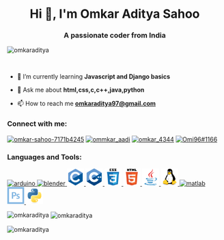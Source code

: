 <h1 align="center">Hi 👋, I'm Omkar Aditya Sahoo</h1>
<h3 align="center">A passionate coder from India</h3>

<p align="left"> <img src="https://komarev.com/ghpvc/?username=omkaraditya&label=Profile%20views&color=0e75b6&style=flat" alt="omkaraditya" /> </p>

<p align="left"> <a href="https://twitter.com/" target="blank"><img src="https://img.shields.io/twitter/follow/?logo=twitter&style=for-the-badge" alt="" /></a> </p>

- 🌱 I’m currently learning **Javascript and Django basics**

- 💬 Ask me about **html,css,c,c++,java,python**

- 📫 How to reach me **omkaraditya97@gmail.com**

<h3 align="left">Connect with me:</h3>
<p align="left">
<a href="https://linkedin.com/in/omkar-sahoo" target="blank"><img align="center" src="https://raw.githubusercontent.com/rahuldkjain/github-profile-readme-generator/master/src/images/icons/Social/linked-in-alt.svg" alt="omkar-sahoo-7171b4245" height="30" width="40" /></a>
<a href="https://instagram.com/ommkar_aadi" target="blank"><img align="center" src="https://raw.githubusercontent.com/rahuldkjain/github-profile-readme-generator/master/src/images/icons/Social/instagram.svg" alt="ommkar_aadi" height="30" width="40" /></a>
<a href="https://www.codechef.com/users/omkar_4344" target="blank"><img align="center" src="https://cdn.jsdelivr.net/npm/simple-icons@3.1.0/icons/codechef.svg" alt="omkar_4344" height="30" width="40" /></a>
<a href="https://discord.gg/Omi96#1166" target="blank"><img align="center" src="https://raw.githubusercontent.com/rahuldkjain/github-profile-readme-generator/master/src/images/icons/Social/discord.svg" alt="Omi96#1166" height="30" width="40" /></a>
</p>

<h3 align="left">Languages and Tools:</h3>
<p align="left"> <a href="https://www.arduino.cc/" target="_blank" rel="noreferrer"> <img src="https://cdn.worldvectorlogo.com/logos/arduino-1.svg" alt="arduino" width="40" height="40"/> </a> <a href="https://www.blender.org/" target="_blank" rel="noreferrer"> <img src="https://download.blender.org/branding/community/blender_community_badge_white.svg" alt="blender" width="40" height="40"/> </a> <a href="https://www.cprogramming.com/" target="_blank" rel="noreferrer"> <img src="https://raw.githubusercontent.com/devicons/devicon/master/icons/c/c-original.svg" alt="c" width="40" height="40"/> </a> <a href="https://www.w3schools.com/cpp/" target="_blank" rel="noreferrer"> <img src="https://raw.githubusercontent.com/devicons/devicon/master/icons/cplusplus/cplusplus-original.svg" alt="cplusplus" width="40" height="40"/> </a> <a href="https://www.w3schools.com/css/" target="_blank" rel="noreferrer"> <img src="https://raw.githubusercontent.com/devicons/devicon/master/icons/css3/css3-original-wordmark.svg" alt="css3" width="40" height="40"/> </a> <a href="https://www.w3.org/html/" target="_blank" rel="noreferrer"> <img src="https://raw.githubusercontent.com/devicons/devicon/master/icons/html5/html5-original-wordmark.svg" alt="html5" width="40" height="40"/> </a> <a href="https://www.java.com" target="_blank" rel="noreferrer"> <img src="https://raw.githubusercontent.com/devicons/devicon/master/icons/java/java-original.svg" alt="java" width="40" height="40"/> </a> <a href="https://www.linux.org/" target="_blank" rel="noreferrer"> <img src="https://raw.githubusercontent.com/devicons/devicon/master/icons/linux/linux-original.svg" alt="linux" width="40" height="40"/> </a> <a href="https://www.mathworks.com/" target="_blank" rel="noreferrer"> <img src="https://upload.wikimedia.org/wikipedia/commons/2/21/Matlab_Logo.png" alt="matlab" width="40" height="40"/> </a> <a href="https://www.photoshop.com/en" target="_blank" rel="noreferrer"> <img src="https://raw.githubusercontent.com/devicons/devicon/master/icons/photoshop/photoshop-line.svg" alt="photoshop" width="40" height="40"/> </a> <a href="https://www.python.org" target="_blank" rel="noreferrer"> <img src="https://raw.githubusercontent.com/devicons/devicon/master/icons/python/python-original.svg" alt="python" width="40" height="40"/> </a> </p>

<p><img align="left" src="https://github-readme-stats.vercel.app/api/top-langs?username=omkaraditya&show_icons=true&locale=en&layout=compact" alt="omkaraditya" /></p>

<p>&nbsp;<img align="center" src="https://github-readme-stats.vercel.app/api?username=omkaraditya&show_icons=true&locale=en" alt="omkaraditya" /></p>

<p><img align="center" src="https://github-readme-streak-stats.herokuapp.com/?user=omkaraditya&" alt="omkaraditya" /></p>
